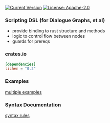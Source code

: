 [![Current Version](http://meritbadge.herokuapp.com/lichen)](https://crates.io/crates/lichen)
[![License: Apache-2.0](https://img.shields.io/crates/l/lichen.svg)](LICENSE)

### Scripting DSL (for Dialogue Graphs, et al)

- provide binding to rust structure and methods
- logic to control flow between nodes
- guards for prereqs

### crates.io

```toml
[dependencies]
lichen = "0.2"
```

### Examples

[multiple examples](https://github.com/viperscape/lichen/blob/master/examples/)

### Syntax Documentation

[syntax rules](https://github.com/viperscape/lichen/blob/master/docs/syntax.md)
